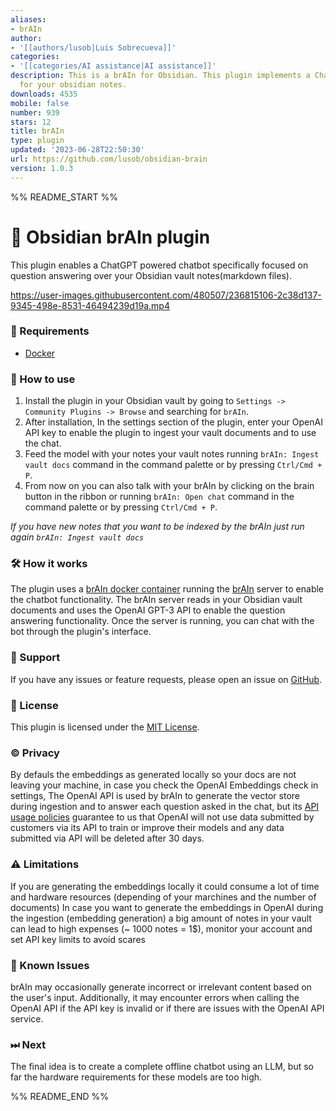 ```yaml
---
aliases:
- brAIn
author:
- '[[authors/lusob|Luis Sobrecueva]]'
categories:
- '[[categories/AI assistance|AI assistance]]'
description: This is a brAIn for Obsidian. This plugin implements a ChatGPT retrieval
  for your obsidian notes.
downloads: 4535
mobile: false
number: 939
stars: 12
title: brAIn
type: plugin
updated: '2023-06-28T22:50:30'
url: https://github.com/lusob/obsidian-brain
version: 1.0.3
---
```


%% README_START %%

# 🧠 Obsidian brAIn plugin

This plugin enables a ChatGPT powered chatbot specifically focused on question answering over your Obsidian vault notes(markdown files).


https://user-images.githubusercontent.com/480507/236815106-2c38d137-9345-498e-8531-46494239d19a.mp4


### 🧰 Requirements

- [Docker](https://docs.docker.com/get-docker/)

### 📖 How to use

1. Install the plugin in your Obsidian vault by going to `Settings -> Community Plugins -> Browse` and searching for `brAIn`.
2. After installation, In the settings section of the plugin, enter your OpenAI API key to enable the plugin to ingest your vault documents and to use the chat.
3. Feed the model with your notes your vault notes running `brAIn: Ingest vault docs` command in the command palette or by pressing `Ctrl/Cmd + P`.
4. From now on you can also talk with your brAIn by clicking on the brain button in the ribbon or running `brAIn: Open chat` command in the command palette or by pressing `Ctrl/Cmd + P`.

*If you have new notes that you want to be indexed by the brAIn just run again `brAIn: Ingest vault docs`*

### 🛠 How it works

The plugin uses a [brAIn docker container](https://hub.docker.com/repository/docker/lusob04/brain) running the [brAIn](https://github.com/lusob/brAIn) server to enable the chatbot functionality. The brAIn server reads in your Obsidian vault documents and uses the OpenAI GPT-3 API to enable the question answering functionality. Once the server is running, you can chat with the bot through the plugin's interface.

### 💬 Support

If you have any issues or feature requests, please open an issue on [GitHub](https://github.com/).

### 📓 License

This plugin is licensed under the [MIT License](https://github.com/lusob/obsidian-brain/blob/main/LICENSE).

### © Privacy

By defauls the embeddings as generated locally so your docs are not leaving your machine, in case you check the OpenAI Embeddings check in settings, The OpenAI API is used by brAIn to generate the vector store during ingestion and to answer each question asked in the chat, but its [API usage policies](https://openai.com/policies/api-data-usage-policies ) guarantee to us that OpenAI will not use data submitted by customers via its API to train or improve their models and any data submitted via API will be deleted after 30 days.

### ⚠️ Limitations

If you are generating the embeddings locally it could consume a lot of time and hardware resources (depending of your marchines and the number of documents)
In case you want to generate the embeddings in OpenAI during the ingestion (embedding generation) a big amount of notes in your vault can lead to high expenses (~ 1000 notes = 1$), monitor your account and set API key limits to avoid scares

### 🐞 Known Issues

brAIn may occasionally generate incorrect or irrelevant content based on the user's input. Additionally, it may encounter errors when calling the OpenAI API if the API key is invalid or if there are issues with the OpenAI API service.

### ⏭ Next

The final idea is to create a complete offline chatbot using an LLM, but so far the hardware requirements for these models are too high.

%% README_END %%